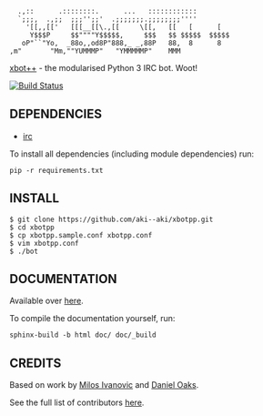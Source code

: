 ```    
  .,::      .::::::::.      ...   ::::::::::::         
  `;;;,  .,;;  ;;;'';;'  .;;;;;;;.;;;;;;;;''''         
    '[[,,[['   [[[__[[\.,[[     \[[,   [[   [      [   
     Y$$$P     $$""""Y$$$$$,     $$$   $$ $$$$$  $$$$$ 
   oP"``"Yo,  _88o,,od8P"888,_ _,88P   88,  8      8   
,m"       "Mm,""YUMMMP"   "YMMMMMP"    MMM             
```

[xbot++](//github.com/aki--aki/xbotpp) - the modularised Python 3 IRC bot. Woot!

[![Build Status](https://travis-ci.org/aki--aki/xbotpp.png?branch=master)](https://travis-ci.org/aki--aki/xbotpp)

## DEPENDENCIES

 - [irc](https://pypi.python.org/pypi/irc)

To install all dependencies (including module dependencies) run:

    pip -r requirements.txt

## INSTALL

    $ git clone https://github.com/aki--aki/xbotpp.git
    $ cd xbotpp
    $ cp xbotpp.sample.conf xbotpp.conf
    $ vim xbotpp.conf
    $ ./bot

## DOCUMENTATION

Available over [here](http://xbotpp.readthedocs.org).

To compile the documentation yourself, run:

    sphinx-build -b html doc/ doc/_build

## CREDITS

Based on work by [Milos Ivanovic](https://github.com/milosivanovic) and [Daniel Oaks](https://github.com/DanielOaks).

See the full list of contributors [here](https://github.com/aki--aki/xbotpp/contributors).
